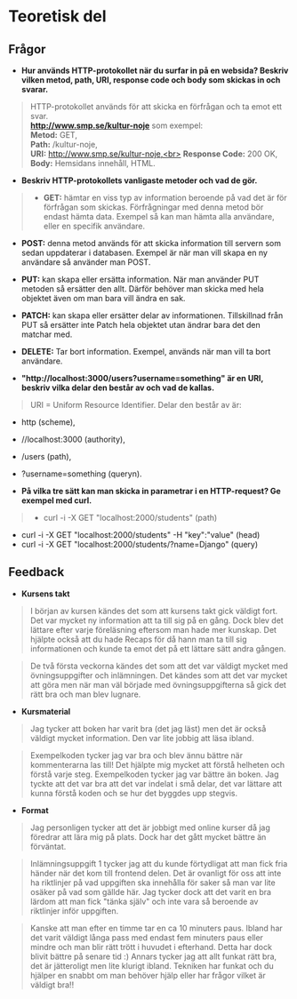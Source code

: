 # Teoretisk del
## Frågor
- **Hur används HTTP-protokollet när du surfar in på en websida? Beskriv vilken metod, path, URI, response code och body som skickas in och svarar.**<br>
>HTTP-protokollet används för att skicka en förfrågan och ta emot ett svar.<br>
**http://www.smp.se/kultur-noje** som exempel:<br>
**Metod:** GET,<br>
**Path:** /kultur-noje,<br>
**URI:** http://www.smp.se/kultur-noje,<br>
**Response Code:** 200 OK,<br>
**Body:** Hemsidans innehåll, HTML.

- **Beskriv HTTP-protokollets vanligaste metoder och vad de gör.**
> - **GET:** hämtar en viss typ av information beroende på vad det är för förfrågan som skickas. Förfrågningar med denna metod bör endast hämta data. Exempel så kan man hämta alla användare, eller en specifik användare.
- **POST:** denna metod används för att skicka information till servern som sedan uppdaterar i databasen. Exempel är när man vill skapa en ny användare så använder man POST.
- **PUT:** kan skapa eller ersätta information. När man använder PUT metoden så ersätter den allt. Därför behöver man skicka med hela objektet även om man bara vill ändra en sak.
- **PATCH:** kan skapa eller ersätter delar av informationen. Tillskillnad från PUT så ersätter inte Patch hela objektet utan ändrar bara det den matchar med. 
- **DELETE:** Tar bort information. Exempel, används när man vill ta bort användare.

- **"http://localhost:3000/users?username=something" är en URI, beskriv vilka delar den består av och vad de kallas.**
>URI = Uniform Resource Identifier. Delar den består av är: <br>
- http (scheme), 
- //localhost:3000 (authority), 
- /users (path), 
- ?username=something (queryn).

- **På vilka tre sätt kan man skicka in parametrar i en HTTP-request? Ge exempel med curl.**
> - curl -i -X GET "localhost:2000/students" (path)
- curl -i -X GET "localhost:2000/students" -H "key":"value" (head)
- curl -i -X GET "localhost:2000/students/?name=Django" (query)

## Feedback
- **Kursens takt**
>I början av kursen kändes det som att kursens takt gick väldigt fort. Det var mycket ny information att ta till sig på en gång. Dock blev det lättare efter varje föreläsning eftersom man hade mer kunskap. Det hjälpte också att du hade Recaps för då hann man ta till sig informationen och kunde ta emot det på ett lättare sätt andra gången.

>De två första veckorna kändes det som att det var väldigt mycket med övningsuppgifter och inlämningen. Det kändes som att det var mycket att göra men när man väl började med övningsuppgifterna så gick det rätt bra och man blev lugnare. 


- **Kursmaterial**
>Jag tycker att boken har varit bra (det jag läst) men det är också väldigt mycket information. Den var lite jobbig att läsa ibland. 

>Exempelkoden tycker jag var bra och blev ännu bättre när kommenterarna las till! Det hjälpte mig mycket att förstå helheten och förstå varje steg. Exempelkoden tycker jag var bättre än boken. Jag tyckte att det var bra att det var indelat i små delar, det var lättare att kunna förstå koden och se hur det byggdes upp stegvis.


- **Format**
>Jag personligen tycker att det är jobbigt med online kurser då jag föredrar att lära mig på plats. Dock har det gått mycket bättre än förväntat. 

>Inlämningsuppgift 1 tycker jag att du kunde förtydligat att man fick fria händer när det kom till frontend delen. Det är ovanligt för oss att inte ha riktlinjer på vad uppgiften ska innehålla för saker så man var lite osäker på vad som gällde här. Jag tycker dock att det varit en bra lärdom att man fick "tänka själv" och inte vara så beroende av riktlinjer inför uppgiften. 

>Kanske att man efter en timme tar en ca 10 minuters paus. Ibland har det varit väldigt långa pass med endast fem minuters paus eller mindre och man blir rätt trött i huvudet i efterhand. Detta har dock blivit bättre på senare tid :) Annars tycker jag att allt funkat rätt bra, det är jätteroligt men lite klurigt ibland. Tekniken har funkat och du hjälper en snabbt om man behöver hjälp eller har frågor vilket är väldigt bra!!